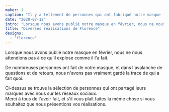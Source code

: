```yaml
---
maker: 1
caption: "Il y a tellement de personnes qui ont fabriqué notre masque facial, voici quelques-unes d'entre elles"
date: "2020-07-12"
intro: "Lorsque nous avons publié notre masque en février, nous ne nous attendions pas à ce qu'il explose comme il l'a fait."
title: "Diverses réalisations de Florence"
designs:
  - "florence"
---
```



Lorsque nous avons publié notre masque en février, nous ne nous attendions pas à ce qu'il explose comme il l'a fait.

De nombreuses personnes ont fait de notre masque, et dans l'avalanche de questions et de retours, nous n'avons pas vraiment gardé la trace de qui a fait quoi.

Ci-dessus se trouve la sélection de personnes qui ont partagé leurs marques avec nous sur les réseaux sociaux.  
Merci à tous de l'avoir fait, et s'il vous plaît faites la même chose si vous souhaitez que nous présentions vos réalisations.

